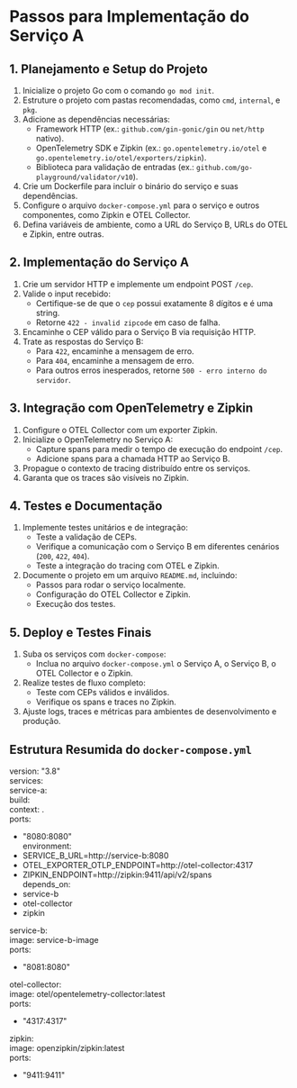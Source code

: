 # Passos para Implementação do Serviço A

## 1. Planejamento e Setup do Projeto

1. Inicialize o projeto Go com o comando `go mod init`.
2. Estruture o projeto com pastas recomendadas, como `cmd`, `internal`, e `pkg`.
3. Adicione as dependências necessárias:
	- Framework HTTP (ex.: `github.com/gin-gonic/gin` ou `net/http` nativo).
	- OpenTelemetry SDK e Zipkin (ex.: `go.opentelemetry.io/otel` e `go.opentelemetry.io/otel/exporters/zipkin`).
	- Biblioteca para validação de entradas (ex.: `github.com/go-playground/validator/v10`).
4. Crie um Dockerfile para incluir o binário do serviço e suas dependências.
5. Configure o arquivo `docker-compose.yml` para o serviço e outros componentes, como Zipkin e OTEL Collector.
6. Defina variáveis de ambiente, como a URL do Serviço B, URLs do OTEL e Zipkin, entre outras.

## 2. Implementação do Serviço A

1. Crie um servidor HTTP e implemente um endpoint POST `/cep`.
2. Valide o input recebido:
	- Certifique-se de que o `cep` possui exatamente 8 dígitos e é uma string.
	- Retorne `422 - invalid zipcode` em caso de falha.
3. Encaminhe o CEP válido para o Serviço B via requisição HTTP.
4. Trate as respostas do Serviço B:
	- Para `422`, encaminhe a mensagem de erro.
	- Para `404`, encaminhe a mensagem de erro.
	- Para outros erros inesperados, retorne `500 - erro interno do servidor`.

## 3. Integração com OpenTelemetry e Zipkin

1. Configure o OTEL Collector com um exporter Zipkin.
2. Inicialize o OpenTelemetry no Serviço A:
	- Capture spans para medir o tempo de execução do endpoint `/cep`.
	- Adicione spans para a chamada HTTP ao Serviço B.
3. Propague o contexto de tracing distribuído entre os serviços.
4. Garanta que os traces são visíveis no Zipkin.

## 4. Testes e Documentação

1. Implemente testes unitários e de integração:
	- Teste a validação de CEPs.
	- Verifique a comunicação com o Serviço B em diferentes cenários (`200`, `422`, `404`).
	- Teste a integração do tracing com OTEL e Zipkin.
2. Documente o projeto em um arquivo `README.md`, incluindo:
	- Passos para rodar o serviço localmente.
	- Configuração do OTEL Collector e Zipkin.
	- Execução dos testes.

## 5. Deploy e Testes Finais

1. Suba os serviços com `docker-compose`:
	- Inclua no arquivo `docker-compose.yml` o Serviço A, o Serviço B, o OTEL Collector e o Zipkin.
2. Realize testes de fluxo completo:
	- Teste com CEPs válidos e inválidos.
	- Verifique os spans e traces no Zipkin.
3. Ajuste logs, traces e métricas para ambientes de desenvolvimento e produção.

## Estrutura Resumida do `docker-compose.yml`

version: "3.8"  
services:  
service-a:  
build:  
context: .  
ports:  
- "8080:8080"  
environment:  
- SERVICE_B_URL=http://service-b:8080  
- OTEL_EXPORTER_OTLP_ENDPOINT=http://otel-collector:4317  
- ZIPKIN_ENDPOINT=http://zipkin:9411/api/v2/spans  
depends_on:  
- service-b  
- otel-collector  
- zipkin

service-b:  
image: service-b-image  
ports:  
- "8081:8080"

otel-collector:  
image: otel/opentelemetry-collector:latest  
ports:  
- "4317:4317"

zipkin:  
image: openzipkin/zipkin:latest  
ports:  
- "9411:9411"  
